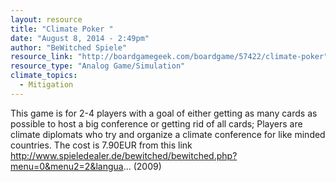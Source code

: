 ```yaml
---
layout: resource
title: "Climate Poker "
date: "August 8, 2014 - 2:49pm"
author: "BeWitched Spiele"
resource_link: "http://boardgamegeek.com/boardgame/57422/climate-poker"
resource_type: "Analog Game/Simulation"
climate_topics:
  - Mitigation
---
```


This game is for 2-4 players with a goal of either getting as many cards as possible to host a big conference or getting rid of all cards; Players are climate diplomats who try and organize a climate conference for like minded countries.  The cost is 7.90EUR from this link http://www.spieledealer.de/bewitched/bewitched.php?menu=0&menu2=2&langua...  (2009)
